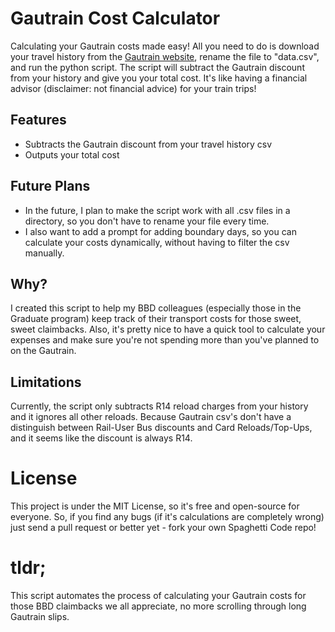 # Gautrain Cost Calculator

Calculating your Gautrain costs made easy! All you need to do is download your travel history from the [Gautrain website](https://www.gautrain.co.za/account/travelhistory), rename the file to "data.csv", and run the python script. The script will subtract the Gautrain discount from your history and give you your total cost. It's like having a financial advisor (disclaimer: not financial advice) for your train trips!

## Features

- Subtracts the Gautrain discount from your travel history csv
- Outputs your total cost

## Future Plans

- In the future, I plan to make the script work with all .csv files in a directory, so you don't have to rename your file every time. 
- I also want to add a prompt for adding boundary days, so you can calculate your costs dynamically, without having to filter the csv manually.

## Why?

I created this script to help my BBD colleagues (especially those in the Graduate program) keep track of their transport costs for those sweet, sweet claimbacks. Also, it's pretty nice to have a quick tool to calculate your expenses and make sure you're not spending more than you've planned to on the Gautrain.

## Limitations

Currently, the script only subtracts R14 reload charges from your history and it ignores all other reloads. Because Gautrain csv's don't have a distinguish between Rail-User Bus discounts and Card Reloads/Top-Ups, and it seems like the discount is always R14.

# License

This project is under the MIT License, so it's free and open-source for everyone. So, if you find any bugs (if it's calculations are completely wrong) just send a pull request or better yet - fork your own Spaghetti Code repo!

# tldr;

This script automates the process of calculating your Gautrain costs for those BBD claimbacks we all appreciate, no more scrolling through long Gautrain slips.
